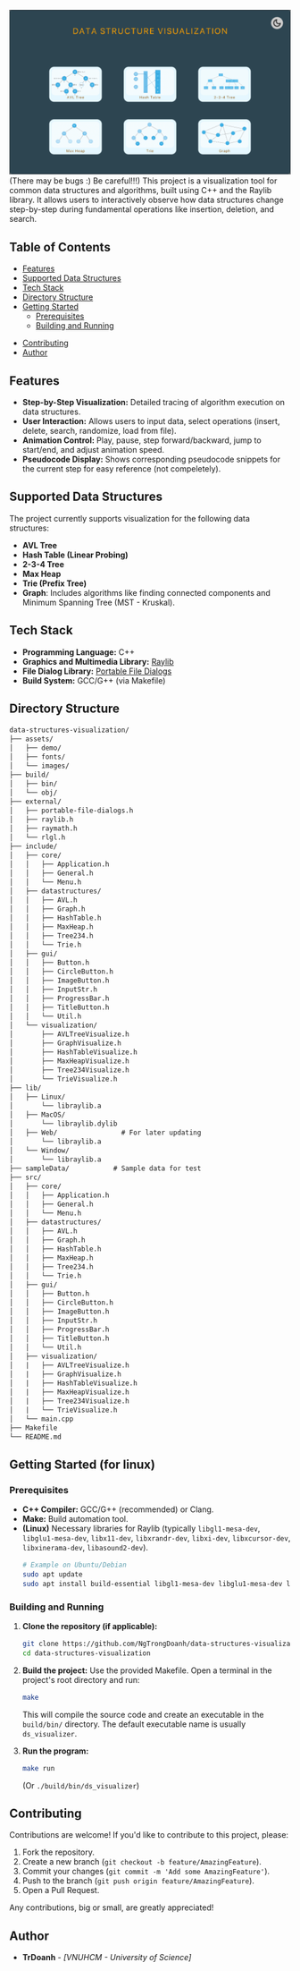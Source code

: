 ![Project Demo](./assets/demo/Menu.png)
(There may be bugs :) Be careful!!!)
This project is a visualization tool for common data structures and algorithms, built using C++ and the Raylib library. It allows users to interactively observe how data structures change step-by-step during fundamental operations like insertion, deletion, and search.

## Table of Contents

*   [Features](#features)
*   [Supported Data Structures](#supported-data-structures)
*   [Tech Stack](#tech-stack)
*   [Directory Structure](#directory-structure)
*   [Getting Started](#getting-started)
    *   [Prerequisites](#prerequisites)
    *   [Building and Running](#building-and-running)
<!-- *   [How to Use](#how-to-use) -->
*   [Contributing](#contributing)
*   [Author](#author)

## Features

*   **Step-by-Step Visualization:** Detailed tracing of algorithm execution on data structures.
*   **User Interaction:** Allows users to input data, select operations (insert, delete, search, randomize, load from file).
*   **Animation Control:** Play, pause, step forward/backward, jump to start/end, and adjust animation speed.
*   **Pseudocode Display:** Shows corresponding pseudocode snippets for the current step for easy reference (not compeletely).

## Supported Data Structures

The project currently supports visualization for the following data structures:

*   **AVL Tree**
*   **Hash Table (Linear Probing)**
*   **2-3-4 Tree**
*   **Max Heap**
*   **Trie (Prefix Tree)**
*   **Graph**: Includes algorithms like finding connected components and Minimum Spanning Tree (MST - Kruskal).

## Tech Stack

*   **Programming Language:** C++
*   **Graphics and Multimedia Library:** [Raylib](https://www.raylib.com/)
*   **File Dialog Library:** [Portable File Dialogs](https://github.com/samhocevar/portable-file-dialogs)
*   **Build System:** GCC/G++ (via Makefile)

## Directory Structure
```
data-structures-visualization/
├── assets/
│   ├── demo/
│   ├── fonts/
│   └── images/
├── build/ 
│   ├── bin/
│   └── obj/
├── external/             
│   ├── portable-file-dialogs.h
│   ├── raylib.h
│   ├── raymath.h
│   └── rlgl.h
├── include/
│   ├── core/
│   │   ├── Application.h
│   │   ├── General.h
│   │   └── Menu.h
│   ├── datastructures/
│   │   ├── AVL.h
│   │   ├── Graph.h
│   │   ├── HashTable.h
│   │   ├── MaxHeap.h
│   │   ├── Tree234.h
│   │   └── Trie.h
│   ├── gui/
│   │   ├── Button.h
│   │   ├── CircleButton.h
│   │   ├── ImageButton.h
│   │   ├── InputStr.h
│   │   ├── ProgressBar.h
│   │   ├── TitleButton.h
│   │   └── Util.h
│   └── visualization/
│       ├── AVLTreeVisualize.h
│       ├── GraphVisualize.h
│       ├── HashTableVisualize.h
│       ├── MaxHeapVisualize.h
│       ├── Tree234Visualize.h
│       └── TrieVisualize.h
├── lib/                  
│   ├── Linux/
│       └── libraylib.a
│   ├── MacOS/
│       └── libraylib.dylib
│   ├── Web/                # For later updating
│       └── libraylib.a
│   └── Window/
│       └── libraylib.a
├── sampleData/           # Sample data for test
├── src/                  
│   ├── core/
│   │   ├── Application.h
│   │   ├── General.h
│   │   └── Menu.h
│   ├── datastructures/
│   │   ├── AVL.h
│   │   ├── Graph.h
│   │   ├── HashTable.h
│   │   ├── MaxHeap.h
│   │   ├── Tree234.h
│   │   └── Trie.h
│   ├── gui/
│   │   ├── Button.h
│   │   ├── CircleButton.h
│   │   ├── ImageButton.h
│   │   ├── InputStr.h
│   │   ├── ProgressBar.h
│   │   ├── TitleButton.h
│   │   └── Util.h
│   ├── visualization/
│   |   ├── AVLTreeVisualize.h
│   |   ├── GraphVisualize.h
│   |   ├── HashTableVisualize.h
│   |   ├── MaxHeapVisualize.h
│   |   ├── Tree234Visualize.h
│   |   └── TrieVisualize.h
│   └── main.cpp          
├── Makefile
└── README.md
```
## Getting Started (for linux)

### Prerequisites

*   **C++ Compiler:** GCC/G++ (recommended) or Clang.
*   **Make:** Build automation tool.
*   **(Linux)** Necessary libraries for Raylib (typically `libgl1-mesa-dev`, `libglu1-mesa-dev`, `libx11-dev`, `libxrandr-dev`, `libxi-dev`, `libxcursor-dev`, `libxinerama-dev`, `libasound2-dev`).
    ```bash
    # Example on Ubuntu/Debian
    sudo apt update
    sudo apt install build-essential libgl1-mesa-dev libglu1-mesa-dev libx11-dev libxrandr-dev libxi-dev libxcursor-dev libxinerama-dev libasound2-dev
    ```

### Building and Running

1.  **Clone the repository (if applicable):**
    ```bash
    git clone https://github.com/NgTrongDoanh/data-structures-visualization.git
    cd data-structures-visualization
    ```
2.  **Build the project:**
    Use the provided Makefile. Open a terminal in the project's root directory and run:
    ```bash
    make
    ```
    This will compile the source code and create an executable in the `build/bin/` directory. The default executable name is usually `ds_visualizer`.

3.  **Run the program:**
    ```bash
    make run
    ```
    (Or `./build/bin/ds_visualizer`)

<!--
## How to Use

1.  **Main Menu Screen:**
    *   Select a data structure from the menu to start its visualization.
    *   A Light/Dark mode toggle button is available in the top-right corner.

2.  **Visualization Screen:**
    *   **Left Sidebar:**
        *   **Code Area:** Displays pseudocode or key steps of the algorithm being executed. The current line is highlighted.
        *   **Information Panel:** Provides descriptive information about the current step or the result of an operation.
        *   **Actions Panel:**
            *   **Create:** Allows creating a new data structure (either randomized or loaded from a file).
            *   **Insert, Delete, Search:** Buttons to perform the respective operations. Enter a value in the input field and press the adjacent "Play" button.
            *   **(Structure-Specific):** May include unique function buttons like "Resize" (HashTable), "Component", "MST" (Graph), "Top", "Size" (MaxHeap).
        *   **Progress Bar & Controls:**
            *   Slider shows the progress of the animation sequence.
            *   `<<` (Double Back): Rewind to the first step.
            *   `<` (Back): Step backward.
            *   `Play/Pause/Replay`: Play, pause, or replay the current animation sequence from the beginning.
            *   `>` (Next): Step forward.
            *   `>>` (Double Next): Fast-forward to the last step.
            *   `^` (Speed Up): Increase animation speed.
            *   `v` (Speed Down): Decrease animation speed.
            *   Displays current speed multiplier (e.g., `1.0x`).
    *   **Main Visualization Area (Center):** Displays the data structure and its changes. Key nodes/elements in the current step are highlighted.
    *   **Back Button (Left arrow at the top):** Returns to the main menu screen.
    *   **Title:** Shows the name of the data structure being visualized.
-->

## Contributing

Contributions are welcome! If you'd like to contribute to this project, please:

1.  Fork the repository.
2.  Create a new branch (`git checkout -b feature/AmazingFeature`).
3.  Commit your changes (`git commit -m 'Add some AmazingFeature'`).
4.  Push to the branch (`git push origin feature/AmazingFeature`).
5.  Open a Pull Request.

Any contributions, big or small, are greatly appreciated!

## Author

*   **TrDoanh** - *[VNUHCM - University of Science]*
